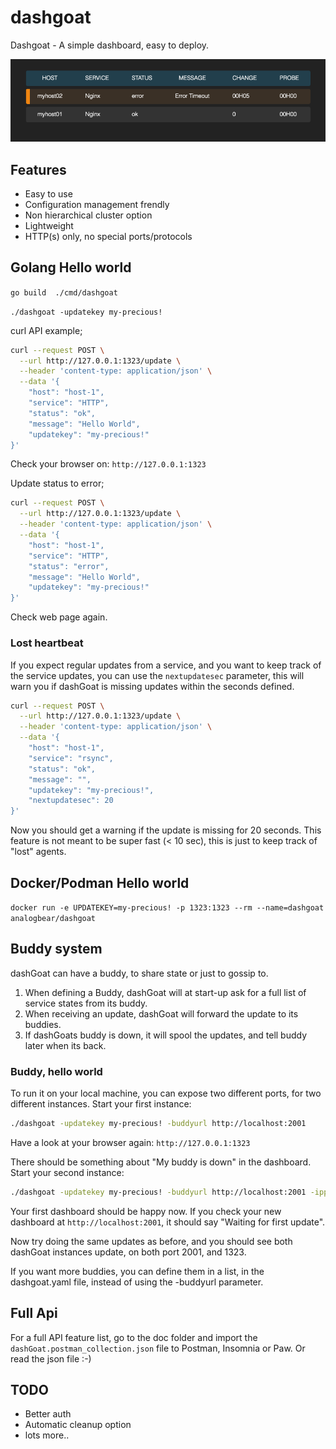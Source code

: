 # dashgoat

Dashgoat - A simple dashboard, easy to deploy.

![Alt dashgoat](doc/dashgoat.png?raw=true "DashGoat")

## Features

 * Easy to use
 * Configuration management frendly
 * Non hierarchical cluster option
 * Lightweight
 * HTTP(s) only, no special ports/protocols

## Golang Hello world

```go build  ./cmd/dashgoat```

```./dashgoat -updatekey my-precious!```

curl API example;

```bash
curl --request POST \
  --url http://127.0.0.1:1323/update \
  --header 'content-type: application/json' \
  --data '{
	"host": "host-1",
	"service": "HTTP",
	"status": "ok",
	"message": "Hello World",
	"updatekey": "my-precious!"
}'
```

Check your browser on:
```http://127.0.0.1:1323```

Update status to error;

```bash
curl --request POST \
  --url http://127.0.0.1:1323/update \
  --header 'content-type: application/json' \
  --data '{
	"host": "host-1",
	"service": "HTTP",
	"status": "error",
	"message": "Hello World",
	"updatekey": "my-precious!"
}'
```
Check web page again.

### Lost heartbeat

If you expect regular updates from a service, and you want to keep track of the service updates, you can use the ```nextupdatesec``` parameter, this will warn you if dashGoat is missing updates within the seconds defined.

```bash
curl --request POST \
  --url http://127.0.0.1:1323/update \
  --header 'content-type: application/json' \
  --data '{
	"host": "host-1",
	"service": "rsync",
	"status": "ok",
	"message": "",
	"updatekey": "my-precious!",
	"nextupdatesec": 20
}'
```
Now you should get a warning if the update is missing for 20 seconds. This feature is not meant to be super fast (< 10 sec), this is just to keep track of "lost" agents.


## Docker/Podman Hello world

```docker run -e UPDATEKEY=my-precious! -p 1323:1323 --rm --name=dashgoat analogbear/dashgoat```


## Buddy system

dashGoat can have a buddy, to share state or just to gossip to.

 1. When defining a Buddy, dashGoat will at start-up ask for a full list of service states from its buddy.
 2. When receiving an update, dashGoat will forward the update to its buddies.
 3. If dashGoats buddy is down, it will spool the updates, and tell buddy later when its back.


### Buddy, hello world

To run it on your local machine, you can expose two different ports, for two different instances.
Start your first instance:
```bash
./dashgoat -updatekey my-precious! -buddyurl http://localhost:2001
```
Have a look at your browser again:
```http://127.0.0.1:1323```

There should be something about "My buddy is down" in the dashboard.
Start your second instance:

```bash
./dashgoat -updatekey my-precious! -buddyurl http://localhost:2001 -ipport :1323
```
Your first dashboard should be happy now. If you check your new dashboard at ```http://localhost:2001```, it should say "Waiting for first update".

Now try doing the same updates as before, and you should see both dashGoat instances update, on both port 2001, and 1323.

If you want more buddies, you can define them in a list, in the dashgoat.yaml file, instead of using the -buddyurl parameter.

## Full Api
For a full API feature list, go to the doc folder and import the ```dashGoat.postman_collection.json``` file to Postman, Insomnia or Paw. Or read the json file :-)

## TODO

 * Better auth
 * Automatic cleanup option
 * lots more..
